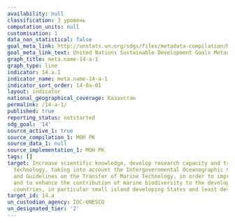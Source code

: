 ```yaml
---
availability: null
classification: 3 уровень
computation_units: null
customisation: 1
data_non_statistical: false
goal_meta_link: http://unstats.un.org/sdgs/files/metadata-compilation/Metadata-Goal-14.pdf
goal_meta_link_text: United Nations Sustainable Development Goals Metadata (pdf 288kB)
graph_title: meta.name-14-a-1
graph_type: line
indicator: 14.a.1
indicator_name: meta.name-14-a-1
indicator_sort_order: 14-0a-01
layout: indicator
national_geographical_coverage: Казахстан
permalink: /14-a-1/
published: true
reporting_status: notstarted
sdg_goal: '14'
source_active_1: true
source_compilation_1: МОН РК
source_data_1: null
source_implementation_1: МОН РК
tags: []
target: Increase scientific knowledge, develop research capacity and transfer marine
  technology, taking into account the Intergovernmental Oceanographic Commission Criteria
  and Guidelines on the Transfer of Marine Technology, in order to improve ocean health
  and to enhance the contribution of marine biodiversity to the development of developing
  countries, in particular small island developing States and least developed countries
target_id: 14.a
un_custodian_agency: IOC-UNESCO
un_designated_tier: '2'
---
```

